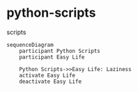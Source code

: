 # python-scripts
scripts
```mermaid
sequenceDiagram
    participant Python Scripts
    participant Easy Life

    Python Scripts->>Easy Life: Laziness
    activate Easy Life
    deactivate Easy Life
```